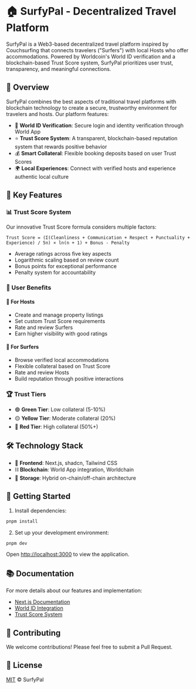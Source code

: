 # 🏠 SurfyPal - Decentralized Travel Platform

SurfyPal is a Web3-based decentralized travel platform inspired by Couchsurfing that connects travelers ("Surfers") with local Hosts who offer accommodations. Powered by Worldcoin's World ID verification and a blockchain-based Trust Score system, SurfyPal prioritizes user trust, transparency, and meaningful connections.

## 🌟 Overview

SurfyPal combines the best aspects of traditional travel platforms with blockchain technology to create a secure, trustworthy environment for travelers and hosts. Our platform features:

- 🔐 **World ID Verification**: Secure login and identity verification through World App
- ⭐ **Trust Score System**: A transparent, blockchain-based reputation system that rewards positive behavior
- 💰 **Smart Collateral**: Flexible booking deposits based on user Trust Scores
- 🌍 **Local Experiences**: Connect with verified hosts and experience authentic local culture

## 🎯 Key Features

### 📊 Trust Score System

Our innovative Trust Score formula considers multiple factors:

```
Trust Score = (Σ(Cleanliness + Communication + Respect + Punctuality + Experience) / 5n) × ln(n + 1) + Bonus - Penalty
```

- Average ratings across five key aspects
- Logarithmic scaling based on review count
- Bonus points for exceptional performance
- Penalty system for accountability

### 🎁 User Benefits

#### 🏡 For Hosts
- Create and manage property listings
- Set custom Trust Score requirements
- Rate and review Surfers
- Earn higher visibility with good ratings

#### 🎒 For Surfers
- Browse verified local accommodations
- Flexible collateral based on Trust Score
- Rate and review Hosts
- Build reputation through positive interactions

### 🏆 Trust Tiers

- 🟢 **Green Tier**: Low collateral (5-10%)
- 🟡 **Yellow Tier**: Moderate collateral (20%)
- 🔴 **Red Tier**: High collateral (50%+)

## 🛠️ Technology Stack

- 🎨 **Frontend**: Next.js, shadcn, Tailwind CSS
- ⛓️ **Blockchain**: World App integration, Worldchain
- 💾 **Storage**: Hybrid on-chain/off-chain architecture

## 🚀 Getting Started

1. Install dependencies:
````bash
pnpm install
````

2. Set up your development environment:
````bash
pnpm dev
````

Open [http://localhost:3000](http://localhost:3000) to view the application.

## 📚 Documentation

For more details about our features and implementation:

- [Next.js Documentation](https://nextjs.org/docs)
- [World ID Integration](https://id.worldcoin.org)
- [Trust Score System](./docs/trust-score.md)

## 👥 Contributing

We welcome contributions! Please feel free to submit a Pull Request.

## 📝 License

[MIT](LICENSE) © SurfyPal
